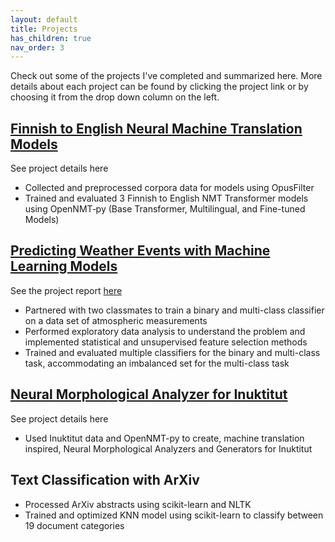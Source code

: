 ```yaml
---
layout: default
title: Projects
has_children: true
nav_order: 3
---
```

Check out some of the projects I've completed and summarized here. More details about each project can be found by clicking the project link or by choosing it from the drop down column on the left.

## [Finnish to English Neural Machine Translation Models]([/projects/nmt.md](https://jmannisto.github.io/projects/nmt.html))
See project details here
- Collected and preprocessed corpora data for models using OpusFilter
- Trained and evaluated 3 Finnish to English NMT Transformer models using OpenNMT‑py (Base Transformer, Multilingual, and Fine-tuned Models)


## [Predicting Weather Events with Machine Learning Models](https://jmannisto.github.io/projects/ml.html)
See the project report [here](../docs/Machine_Learning_Project_Group93.pdf)
- Partnered with two classmates to train a binary and multi-class classifier on a data set of atmospheric measurements
- Performed exploratory data analysis to understand the problem and implemented statistical and unsupervised feature selection methods
- Trained and evaluated multiple classifiers for the binary and multi-class task, accommodating an imbalanced set for the multi-class task

## [Neural Morphological Analyzer for Inuktitut](https://jmannisto.github.io/projects/compmorph.html)
See project details here
- Used Inuktitut data and OpenNMT-py to create, machine translation inspired, Neural Morphological Analyzers and Generators for Inuktitut

## Text Classification with ArXiv
- Processed ArXiv abstracts using scikit-learn and NLTK
- Trained and optimized KNN model using scikit-learn to classify between 19 document categories
